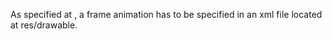 As specified at [](https://developer.android.com/guide/topics/resources/animation-resource.html#Frame), a frame animation has to be specified in an xml file located at res/drawable.